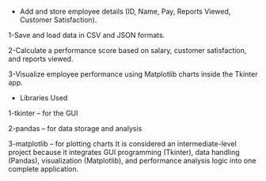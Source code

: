 - Add and store employee details (ID, Name, Pay, Reports Viewed, Customer Satisfaction).

1-Save and load data in CSV and JSON formats.

2-Calculate a performance score based on salary, customer satisfaction, and reports viewed.

3-Visualize employee performance using Matplotlib charts inside the Tkinter app.

- Libraries Used

1-tkinter – for the GUI

2-pandas – for data storage and analysis

3-matplotlib – for plotting charts
It is considered an intermediate-level project because it integrates GUI programming (Tkinter), data handling (Pandas), visualization (Matplotlib), and performance analysis logic into one complete application.
